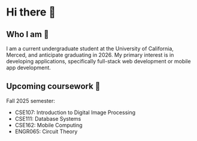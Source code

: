 # Hi there 👋

<!--
**cyuuLater/cyuuLater** is a ✨ _special_ ✨ repository because its `README.md` (this file) appears on your GitHub profile.

Here are some ideas to get you started:

- 🔭 I’m currently working on ...
- 🌱 I’m currently learning ...
- 👯 I’m looking to collaborate on ...
- 🤔 I’m looking for help with ...
- 💬 Ask me about ...
- 📫 How to reach me: ...
- 😄 Pronouns: ...
- ⚡ Fun fact: ...
-->

## Who I am 🤔
I am a current undergraduate student at the University of California, Merced, and anticipate graduating in 2026. My primary interest is in developing applications, specifically full-stack web development or mobile app development. 

## Upcoming coursework 🎒
Fall 2025 semester:
- CSE107: Introduction to Digital Image Processing
- CSE111: Database Systems
- CSE162: Mobile Computing
- ENGR065: Circuit Theory
